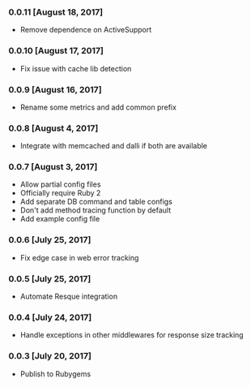 ### 0.0.11 [August 18, 2017]
* Remove dependence on ActiveSupport

### 0.0.10 [August 17, 2017]
* Fix issue with cache lib detection

### 0.0.9 [August 16, 2017]
* Rename some metrics and add common prefix

### 0.0.8 [August 4, 2017]
* Integrate with memcached and dalli if both are available

### 0.0.7 [August 3, 2017]
* Allow partial config files
* Officially require Ruby 2
* Add separate DB command and table configs
* Don't add method tracing function by default
* Add example config file

### 0.0.6 [July 25, 2017]
* Fix edge case in web error tracking

### 0.0.5 [July 25, 2017]
* Automate Resque integration

### 0.0.4 [July 24, 2017]
* Handle exceptions in other middlewares for response size tracking

### 0.0.3 [July 20, 2017]
* Publish to Rubygems
